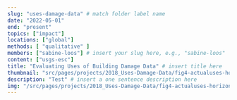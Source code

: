 ```yaml
---
slug: "uses-damage-data" # match folder label name
date: "2022-05-01"
end: "present"
topics: ["impact"]
locations: ["global"]
methods: [ "qualitative" ]
members: ["sabine-loos"] # insert your slug here, e.g., "sabine-loos"
content: ["usgs-esc"]
title: "Evaluating Uses of Building Damage Data" # insert title here
thumbnail: "src/pages/projects/2018_Uses-Damage-Data/fig4-actualuses-horizontal-v2.png"
description: "Test" # insert a one sentence description here
img: "/src/pages/projects/2018_Uses-Damage-Data/fig4-actualuses-horizontal-v2.png"
---
```


